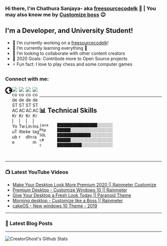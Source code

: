 ### Hi there, I'm Chathura Sanjaya- aka [freesourcecodelk] 👋 | You may also know me by [Customize boss] 😉

## I'm a Developer, and University Student!
- 🔭 I’m currently working on a [freesourcecodelk]!
- 🌱 I’m currently learning everything 🤣
- 👯 I’m looking to collaborate with other content creators
- 🥅 2020 Goals: Contribute more to Open Source projects
- ⚡ Fun fact: I love to play chess and some computer games

### Connect with me:

[<img align="left" alt="codeSTACKr.com" width="22px" src="https://raw.githubusercontent.com/iconic/open-iconic/master/svg/globe.svg" />][website]
[<img align="left" alt="codeSTACKr | YouTube" width="22px" src="https://cdn.jsdelivr.net/npm/simple-icons@v3/icons/youtube.svg" />][youtube]
[<img align="left" alt="codeSTACKr | Twitter" width="22px" src="https://cdn.jsdelivr.net/npm/simple-icons@v3/icons/twitter.svg" />][twitter]
[<img align="left" alt="codeSTACKr | LinkedIn" width="22px" src="https://cdn.jsdelivr.net/npm/simple-icons@v3/icons/linkedin.svg" />][linkedin]
[<img align="left" alt="codeSTACKr | Instagram" width="22px" src="https://cdn.jsdelivr.net/npm/simple-icons@v3/icons/instagram.svg" />][instagram]


<br />

---

## 📊 Technical Skills
<!--START_SECTION:waka-->
```
java    ██████████████████░░░░░░░ 
Php     ██████░░░░░░░░░░░░░░░░░░░ 
SQL     ███████████████░░░░░░░░░░ 
c#      ██████░░░░░░░░░░░░░░░░░░░
c       ███████████░░░░░░░░░░░░░░ 
```
<!--END_SECTION:waka-->
<br />

---

### 📺 Latest YouTube Videos
<!-- YOUTUBE:START -->
- [Make Your Desktop Look More Premium 2020 || Rainmeter Customize](https://www.youtube.com/watch?v=cc83ACkqtfc)
- [Premium Desktop - Customize Windows 10 || Rainmeter](https://www.youtube.com/watch?v=1Hy6hECXPws)
- [Give Your Desktop a Fresh Look Today || Paranoid Theme](https://www.youtube.com/watch?v=E-IRQVfr-XA)
- [Morning desktop - Customize like a Boss || Rainmeter](https://www.youtube.com/watch?v=IaoWOzinw2c)
- [cakeOS  - New windows 10 Theme - 2019](https://www.youtube.com/watch?v=jcvNYXsvi1k)
<!-- YOUTUBE:END -->

---

### 📕 Latest Blog Posts
<!-- BLOG-POST-LIST:START -->

<!-- BLOG-POST-LIST:END -->

---

<img align="left" alt="CreatorGhost's Github Stats" src="https://github-readme-stats.vercel.app/api?username=rrmchathura&show_icons=true&hide_border=true&theme=radical" />


[website]: [https://freesourcecodelk.blogspot.com/]
[twitter]: [https://twitter.com/Rathnayaka22700]
[youtube]: [https://www.youtube.com/channel/UCxMNzCTa8-UOnudzoVYYzcQ?view_as=subscriber]
[instagram]: [https://www.instagram.com/chathura_sanjaya_rathnayaka/?hl=en]
[linkedin]: [https://www.linkedin.com/in/chathura-rathnayaka-a6286a19a/]
[freesourcecodelk]: https://freesourcecodelk.blogspot.com/
[Customize boss]: https://www.youtube.com/channel/UCxMNzCTa8-UOnudzoVYYzcQ?view_as=subscriber
